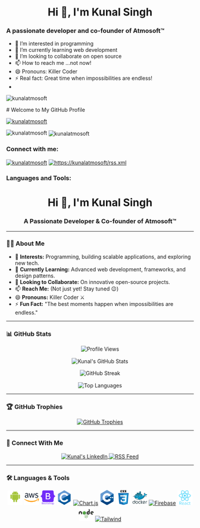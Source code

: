 <h1 align="center">Hi 👋, I'm Kunal Singh</h1>
<h3>A passionate developer and co-founder of Atmosoft&trade;</h3>

- 👀 I’m interested in programming
- 🌱 I’m currently learning web development
- 💞️ I’m looking to collaborate on open source
- 📫 How to reach me ...not now!
- 😄 Pronouns: Killer Coder
- ⚡ Real fact: Great time when impossibilities are endless!
- 
<p align="left"> <img src="https://komarev.com/ghpvc/?username=kunalatmosoft&label=Profile%20views&color=0e75b6&style=flat" alt="kunalatmosoft" /> </p>
# Welcome to My GitHub Profile

<p align="left"> <a href="https://github.com/ryo-ma/github-profile-trophy"><img src="https://github-profile-trophy.vercel.app/?username=kunalatmosoft" alt="kunalatmosoft" /></a> </p>
<p><img align="left" src="https://github-readme-stats.vercel.app/api/top-langs?username=kunalatmosoft&show_icons=true&locale=en&layout=compact" alt="kunalatmosoft" /></p>

<p>&nbsp;<img align="center" src="https://github-readme-stats.vercel.app/api?username=kunalatmosoft&show_icons=true&locale=en" alt="kunalatmosoft" /></p>



<h3 align="left">Connect with me:</h3>
<p align="left">
<a href="www.linkedin.com/in/kunal-singh121" target="blank"><img align="center" src="https://raw.githubusercontent.com/rahuldkjain/github-profile-readme-generator/master/src/images/icons/Social/linked-in-alt.svg" alt="kunalatmosoft" height="30" width="40" /></a>
<a href="/https://kunalatmosoft/rss.xml" target="blank"><img align="center" src="https://raw.githubusercontent.com/rahuldkjain/github-profile-readme-generator/master/src/images/icons/Social/rss.svg" alt="https://kunalatmosoft/rss.xml" height="30" width="40" /></a>
</p>

<h3 align="left">Languages and Tools:</h3>
<h1 align="center">Hi 👋, I'm Kunal Singh</h1>
<h3 align="center">A Passionate Developer & Co-founder of Atmosoft™</h3>

---

### 👨‍💻 About Me
- 👀 **Interests:** Programming, building scalable applications, and exploring new tech.
- 🌱 **Currently Learning:** Advanced web development, frameworks, and design patterns.
- 💞️ **Looking to Collaborate:** On innovative open-source projects.
- 📫 **Reach Me:** (Not just yet! Stay tuned 😉)
- 😄 **Pronouns:** Killer Coder ⚔️
- ⚡ **Fun Fact:** "The best moments happen when impossibilities are endless."

---

### 📊 GitHub Stats

<p align="center">
  <img src="https://komarev.com/ghpvc/?username=kunalatmosoft&label=Profile%20Views&color=0e75b6&style=flat" alt="Profile Views" />
</p>

<p align="center">
  <img align="center" src="https://github-readme-stats.vercel.app/api?username=kunalatmosoft&show_icons=true&theme=radical" alt="Kunal's GitHub Stats" />
</p>

<p align="center">
  <img align="center" src="https://github-readme-streak-stats.herokuapp.com/?user=kunalatmosoft&theme=radical" alt="GitHub Streak" />
</p>

<p align="center">
  <img align="center" src="https://github-readme-stats.vercel.app/api/top-langs?username=kunalatmosoft&show_icons=true&locale=en&layout=compact&theme=radical" alt="Top Languages" />
</p>

---

### 🏆 GitHub Trophies

<p align="center">
  <a href="https://github.com/ryo-ma/github-profile-trophy">
    <img src="https://github-profile-trophy.vercel.app/?username=kunalatmosoft&theme=radical&margin-w=15&margin-h=15" alt="GitHub Trophies" />
  </a>
</p>

---

### 🤝 Connect With Me

<p align="center">
  <a href="https://linkedin.com/in/kunal-singh121" target="blank">
    <img align="center" src="https://raw.githubusercontent.com/rahuldkjain/github-profile-readme-generator/master/src/images/icons/Social/linked-in-alt.svg" alt="Kunal's LinkedIn" height="30" width="40" />
  </a>
  <a href="https://kunalatmosoft/rss.xml" target="blank">
    <img align="center" src="https://raw.githubusercontent.com/rahuldkjain/github-profile-readme-generator/master/src/images/icons/Social/rss.svg" alt="RSS Feed" height="30" width="40" />
  </a>
</p>

---

### 🛠️ Languages & Tools

<p align="center">
  <a href="https://developer.android.com" target="_blank"><img src="https://raw.githubusercontent.com/devicons/devicon/master/icons/android/android-original-wordmark.svg" alt="Android" width="40" height="40" /></a>
  <a href="https://aws.amazon.com" target="_blank"><img src="https://raw.githubusercontent.com/devicons/devicon/master/icons/amazonwebservices/amazonwebservices-original-wordmark.svg" alt="AWS" width="40" height="40" /></a>
  <a href="https://getbootstrap.com" target="_blank"><img src="https://raw.githubusercontent.com/devicons/devicon/master/icons/bootstrap/bootstrap-plain-wordmark.svg" alt="Bootstrap" width="40" height="40" /></a>
  <a href="https://www.cprogramming.com/" target="_blank"><img src="https://raw.githubusercontent.com/devicons/devicon/master/icons/c/c-original.svg" alt="C" width="40" height="40" /></a>
  <a href="https://www.chartjs.org" target="_blank"><img src="https://www.chartjs.org/media/logo-title.svg" alt="Chart.js" width="40" height="40" /></a>
  <a href="https://www.w3schools.com/cpp/" target="_blank"><img src="https://raw.githubusercontent.com/devicons/devicon/master/icons/cplusplus/cplusplus-original.svg" alt="C++" width="40" height="40" /></a>
  <a href="https://www.w3schools.com/css/" target="_blank"><img src="https://raw.githubusercontent.com/devicons/devicon/master/icons/css3/css3-original-wordmark.svg" alt="CSS3" width="40" height="40" /></a>
  <a href="https://www.docker.com/" target="_blank"><img src="https://raw.githubusercontent.com/devicons/devicon/master/icons/docker/docker-original-wordmark.svg" alt="Docker" width="40" height="40" /></a>
  <a href="https://firebase.google.com/" target="_blank"><img src="https://www.vectorlogo.zone/logos/firebase/firebase-icon.svg" alt="Firebase" width="40" height="40" /></a>
  <a href="https://reactjs.org/" target="_blank"><img src="https://raw.githubusercontent.com/devicons/devicon/master/icons/react/react-original-wordmark.svg" alt="React" width="40" height="40" /></a>
  <a href="https://nodejs.org" target="_blank"><img src="https://raw.githubusercontent.com/devicons/devicon/master/icons/nodejs/nodejs-original-wordmark.svg" alt="Node.js" width="40" height="40" /></a>
  <a href="https://tailwindcss.com/" target="_blank"><img src="https://www.vectorlogo.zone/logos/tailwindcss/tailwindcss-icon.svg" alt="Tailwind" width="40" height="40" /></a>
</p>



